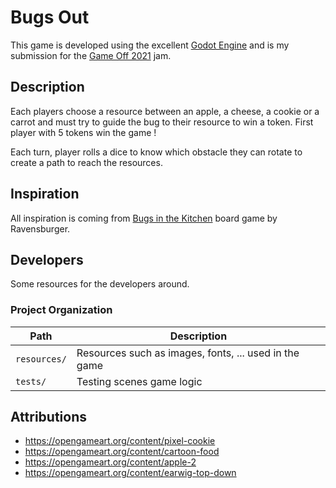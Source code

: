# Bugs Out

This game is developed using the excellent [Godot Engine](https://godotengine.org/) and is my submission for the [Game Off 2021](https://itch.io/jam/game-off-2021) jam.

## Description

Each players choose a resource between an apple, a cheese, a cookie or a carrot and must try to guide the bug to their resource to win a token. First player with 5 tokens win the game !

Each turn, player rolls a dice to know which obstacle they can rotate to create a path to reach the resources.

## Inspiration

All inspiration is coming from [Bugs in the Kitchen](https://boardgamegeek.com/boardgame/137909/bugs-kitchen) board game by Ravensburger.

## Developers

Some resources for the developers around.

### Project Organization

| Path         | Description                                           |
| ------------ | ----------------------------------------------------- |
| `resources/` | Resources such as images, fonts, ... used in the game |
| `tests/`     | Testing scenes game logic                             |

## Attributions

* https://opengameart.org/content/pixel-cookie
* https://opengameart.org/content/cartoon-food
* https://opengameart.org/content/apple-2
* https://opengameart.org/content/earwig-top-down
